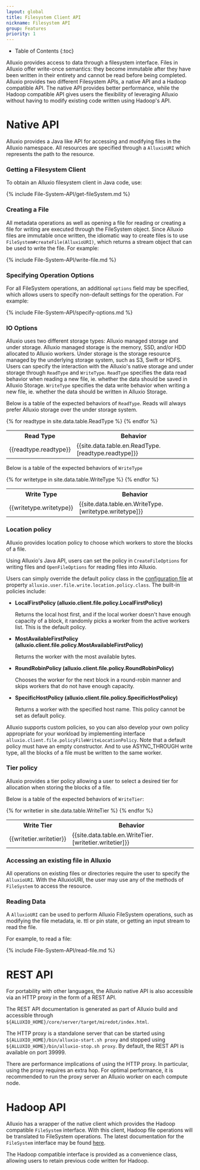 ```yaml
---
layout: global
title: Filesystem Client API
nickname: Filesystem API
group: Features
priority: 1
---
```


* Table of Contents
{:toc}

Alluxio provides access to data through a filesystem interface. Files in Alluxio offer write-once
semantics: they become immutable after they have been written in their entirety and cannot be read
before being completed. Alluxio provides two different Filesystem APIs, a native API and a Hadoop
compatible API. The native API provides better performance, while the Hadoop compatible API gives
users the flexibility of leveraging Alluxio without having to modify existing code written using
Hadoop's API.

# Native API

Alluxio provides a Java like API for accessing and modifying files in the Alluxio namespace. All
resources are specified through a `AlluxioURI` which represents the path to the resource.

### Getting a Filesystem Client

To obtain an Alluxio filesystem client in Java code, use:

{% include File-System-API/get-fileSystem.md %}

### Creating a File

All metadata operations as well as opening a file for reading or creating a file for writing are
executed through the FileSystem object. Since Alluxio files are immutable once written, the
idiomatic way to create files is to use `FileSystem#createFile(AlluxioURI)`, which returns
a stream object that can be used to write the file. For example:

{% include File-System-API/write-file.md %}

### Specifying Operation Options

For all FileSystem operations, an additional `options` field may be specified, which allows
users to specify non-default settings for the operation. For example:

{% include File-System-API/specify-options.md %}

### IO Options

Alluxio uses two different storage types: Alluxio managed storage and under storage. Alluxio managed
storage is the memory, SSD, and/or HDD allocated to Alluxio workers. Under storage is the storage
resource managed by the underlying storage system, such as S3, Swift or HDFS. Users can specify the
interaction with the Alluxio's native storage and under storage through `ReadType` and `WriteType`.
`ReadType` specifies the data read behavior when reading a new file, ie. whether the data should be
saved in Alluxio Storage. `WriteType` specifies the data write behavior when writing a new file, ie.
whether the data should be written in Alluxio Storage.

Below is a table of the expected behaviors of `ReadType`. Reads will always prefer Alluxio storage
over the under storage system.

<table class="table table-striped">
<tr><th>Read Type</th><th>Behavior</th>
</tr>
{% for readtype in site.data.table.ReadType %}
<tr>
  <td>{{readtype.readtype}}</td>
  <td>{{site.data.table.en.ReadType.[readtype.readtype]}}</td>
</tr>
{% endfor %}
</table>

Below is a table of the expected behaviors of `WriteType`

<table class="table table-striped">
<tr><th>Write Type</th><th>Behavior</th>
</tr>
{% for writetype in site.data.table.WriteType %}
<tr>
  <td>{{writetype.writetype}}</td>
  <td>{{site.data.table.en.WriteType.[writetype.writetype]}}</td>
</tr>
{% endfor %}
</table>

### Location policy

Alluxio provides location policy to choose which workers to store the blocks of a file. 

Using Alluxio's Java API, users can set the policy in `CreateFileOptions` for writing files and `OpenFileOptions` for reading files into
Alluxio.

Users can simply override the default policy class in the [configuration file](Configuration-Settings.html) at property `alluxio.user.file.write.location.policy.class`. The built-in policies include:

* **LocalFirstPolicy (alluxio.client.file.policy.LocalFirstPolicy)**

    Returns the local host first, and if the local worker doesn't have enough capacity of a block,
    it randomly picks a worker from the active workers list. This is the default policy.

* **MostAvailableFirstPolicy (alluxio.client.file.policy.MostAvailableFirstPolicy)**

    Returns the worker with the most available bytes.

* **RoundRobinPolicy (alluxio.client.file.policy.RoundRobinPolicy)**

    Chooses the worker for the next block in a round-robin manner and skips workers that do not have
    enough capacity.

* **SpecificHostPolicy (alluxio.client.file.policy.SpecificHostPolicy)**

    Returns a worker with the specified host name. This policy cannot be set as default policy.

Alluxio supports custom policies, so you can also develop your own policy appropriate for your workload by implementing interface `alluxio.client.file.policyFileWriteLocationPolicy`. Note that a default policy must have an empty constructor. And to use ASYNC_THROUGH write
type, all the blocks of a file must be written to the same worker.

### Tier policy

Alluxio provides a tier policy allowing a user to select a desired tier
for allocation when storing the blocks of a file.

Below is a table of the expected behaviors of `WriteTier`:
<table class="table table-striped">
<tr><th>Write Tier</th><th>Behavior</th>
</tr>
{% for writetier in site.data.table.WriteTier %}
<tr>
  <td>{{writetier.writetier}}</td>
  <td>{{site.data.table.en.WriteTier.[writetier.writetier]}}</td>
</tr>
{% endfor %}
</table>

### Accessing an existing file in Alluxio

All operations on existing files or directories require the user to specify the `AlluxioURI`.
With the AlluxioURI, the user may use any of the methods of `FileSystem` to access the resource.

### Reading Data

A `AlluxioURI` can be used to perform Alluxio FileSystem operations, such as modifying the file
metadata, ie. ttl or pin state, or getting an input stream to read the file.

For example, to read a file:

{% include File-System-API/read-file.md %}

# REST API

For portability with other languages, the Alluxio native API is also accessible via an HTTP proxy in
the form of a REST API.

The REST API documentation is generated as part of Alluxio build and accessible through
`${ALLUXIO_HOME}/core/server/target/miredot/index.html`.

The HTTP proxy is a standalone server that can be started using `${ALLUXIO_HOME}/bin/alluxio-start.sh proxy`
and stopped using `${ALLUXIO_HOME}/bin/alluxio-stop.sh proxy`. By default, the REST API is available on port 39999.

There are performance implications of using the HTTP proxy. In particular, using the proxy requires an
extra hop. For optimal performance, it is recommended to run the proxy server an Alluxio worker on each
compute node.

# Hadoop API

Alluxio has a wrapper of the native client which provides the Hadoop compatible `FileSystem`
interface. With this client, Hadoop file operations will be translated to FileSystem
operations. The latest documentation for the `FileSystem` interface may be found
[here](http://hadoop.apache.org/docs/current/api/org/apache/hadoop/fs/FileSystem.html).

The Hadoop compatible interface is provided as a convenience class, allowing users to retain
previous code written for Hadoop.
